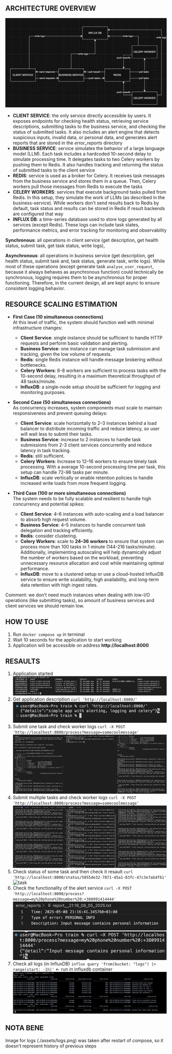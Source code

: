 ## ARCHITECTURE OVERVIEW
![architecture](./assets/architecture.png)
- **CLIENT SERVICE**: the only service directly accessible by users. It exposes endpoints for checking health status, retrieving service descriptions, submitting tasks to the business service, and checking the status of submitted tasks. It also includes an alert engine that detects suspicious inputs, invalid data, or personal data, and generates alert reports that are stored in the *error_reports* directory
- **BUSINESS SERVICE**: service simulates the behavior of a large language model (LLM). Each task includes a hardcoded 10-second delay to simulate processing time. It delegates tasks to two Celery workers by pushing them to Redis. It also handles tracking and returning the status of submitted tasks to the client service
- **REDIS**: service is used as a broker for Celery. It receives task messages from the business service and stores them in a queue. Then, Celery workers pull those messages from Redis to execute the tasks
- **CELERY WORKERS**: services that execute background tasks pulled from Redis. In this setup, they simulate the work of LLMs (as described in the business-service). While workers don’t send results back to Redis by default, task status and results can be stored in Redis if result backends are configured that way
- **INFLUX DB**: a time-series database used to store logs generated by all services (except Redis). These logs can include task states, performance metrics, and error tracking for monitoring and observability

**Synchronous**: all operations in client service (get description, get health status, submit task, get task status, write logs), 

**Asynchronous**: all operations in business service (get description, get health status, submit task and, task status, generate task, write logs). While most of these operations (except generate task `analyse_user_request`, because it always behaves as asynchronous function) could technically be synchronous, logging requires them to be asynchronous for proper functioning. Therefore, in the current design, all are kept async to ensure consistent logging behavior.

## RESOURCE SCALING ESTIMATION
- **First Case (10 simultaneous connections)**  
  At this level of traffic, the system should function well with minimal infrastructure changes:
  - **Client Service**: single instance should be sufficient to handle HTTP requests and perform basic validation and alerting.
  - **Business Service**: one instance can manage task submission and tracking, given the low volume of requests.
  - **Redis**: single Redis instance will handle message brokering without bottlenecks.
  - **Celery Workers**: 6-8 workers are sufficient to process tasks with the 10-second delay, resulting in a maximum theoretical throughput of 48 tasks/minute.
  - **InfluxDB**: a single-node setup should be sufficient for logging and monitoring purposes.

- **Second Case (50 simultaneous connections)**  
  As concurrency increases, system components must scale to maintain responsiveness and prevent queuing delays:
  - **Client Service**: scale horizontally to 2–3 instances behind a load balancer to distribute incoming traffic and reduce latency, so user will wait less to submit their tasks.
  - **Business Service**: increase to 2 instances to handle task submissions from 2-3 client services concurrently and reduce latency in task tracking.
  - **Redis**: still sufficient.
  - **Celery Workers**: Increase to 12–16 workers to ensure timely task processing. With a average 10-second processing time per task, this setup can handle 72–96 tasks per minute.
  - **InfluxDB**: scale vertically or enable retention policies to handle increased write loads from more frequent logging.

- **Third Case (100 or more simultaneous connections)**  
  The system needs to be fully scalable and resilient to handle high concurrency and potential spikes:
  - **Client Service**: 4–6 instances with auto-scaling and a load balancer to absorb high request volume.
  - **Business Service**: 4–5 instances to handle concurrent task delegation and tracking efficiently.
  - **Redis**: consider clustering.
  - **Celery Workers**: scale to **24–36 workers** to ensure that system can process more than 100 tasks in 1 minute (144-216 tasks/minute). Additionally, implementing autoscaling will help dynamically adjust the number of workers based on the workload, preventing unnecessary resource allocation and cost while maintaining optimal performance.
  - **InfluxDB**: move to a clustered setup or use a cloud-hosted InfluxDB service to ensure write scalability, high availability, and long-term data retention with high ingest rates.

Comment: we don't need much instances when dealing with low-I/O operations (like submitting tasks), so amount of business services and client services we should remain low.

## HOW TO USE
1. Run ```docker compose up``` in terminal
2. Wait 10 seconds for the application to start working
3. Application will be accessible on address **http://localhost:8000**

## RESAULTS
1. Application started
![start](./assets/start.png)
2. Get application description `curl 'http://localhost:8000/'`
![description](./assets/description.png)
3. Submit one task and check worker logs `curl -X POST 'http://localhost:8000/process?message=somecoolmessage'`
![one_task](./assets/one_task.png)
4. Submit multiple tasks and check worker logs `curl -X POST 'http://localhost:8000/process?message=somecoolmessage'`
![many_tasks](./assets/many_tasks.png)
5. Check status of some task and then check it resault `curl 'http://localhost:8000/status/5055de32-7871-45a1-83fc-47c3e7ab4f61'`
![task](./assets/task.png)
6. Check the functionality of the alert service `curl -X POST 'http://localhost:8000/process?message=my%20phone%20number%20:+380991414444'`
![alert_file](./assets/alert_file.png)
![alert_message](./assets/alert_message.png)
7. Check all logs (in InfluxDB) `influx query 'from(bucket: "logs") |> range(start: -1h)'` <- run in influxdb container
![logs](./assets/logs.png)

## NOTA BENE
Image for logs (./assets/logs.png) was taken after restart of compose, so it doesn't represent history of previous steps